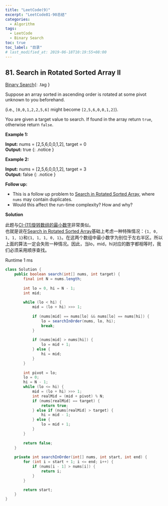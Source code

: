 ```yaml
---
title: "LeetCode(9)"
excerpt: "LeetCode81-90总结"
categories:
  - Algorithm
tags:
  - LeetCode
  - Binary Search
toc: true
toc_label: "目录"
# last_modified_at: 2019-06-18T10:19:55+08:00
---
```


<script type="text/javascript" async
  src="https://cdn.mathjax.org/mathjax/latest/MathJax.js?config=TeX-MML-AM_CHTML">
</script>

## 81. Search in Rotated Sorted Array II

[Binary Search](/tags/#binary-search){: .tag } 

Suppose an array sorted in ascending order is rotated at some pivot unknown to you beforehand.

(i.e., `[0,0,1,2,2,5,6]` might become `[2,5,6,0,0,1,2]`).

You are given a target value to search. If found in the array return `true`, otherwise return `false`.

**Example 1:**

**Input:** nums = [2,5,6,0,0,1,2], target = 0  
**Output:** true
{: .notice }

**Example 2:**

**Input:** nums = [2,5,6,0,0,1,2], target = 3  
**Output:** false
{: .notice }

**Follow up:**

- This is a follow up problem to [Search in Rotated Sorted Array](/algorithm/leetcode31-40/#33-search-in-rotated-sorted-array), where `nums` may contain duplicates.
- Would this affect the run-time complexity? How and why?

**Solution**  

此题与[CI-(11)旋转数组的最小数字](/algorithm/code_interviews/#621-11%E6%97%8B%E8%BD%AC%E6%95%B0%E7%BB%84%E7%9A%84%E6%9C%80%E5%B0%8F%E6%95%B0%E5%AD%97)非常类似。  
也就是说在[Search in Rotated Sorted Array](/algorithm/leetcode31-40/#33-search-in-rotated-sorted-array)基础上考虑一种特殊情况：`{1, 0, 1, 1, 1}`和`{1, 1, 1, 0, 1}`。在这两个数组中最小数字为别位于左右半区。所以上面的算法一定会失败一种情况。因此，当lo，mid，hi对应的数字都相等时，我们必须采用顺序查找。

Runtime 1 ms

```java
class Solution {
    public boolean search(int[] nums, int target) {
        final int N = nums.length;
        
        int lo = 0, hi = N - 1;
        int mid;
        
        while (lo < hi) {
            mid = (lo + hi) >>> 1;
            
            if (nums[mid] == nums[lo] && nums[lo] == nums[hi]) {
                lo = searchInOrder(nums, lo, hi);
                break;
            }
            
            if (nums[mid] > nums[hi]) {
                lo = mid + 1;
            } else {
                hi = mid;
            }
        }
        
        int pivot = lo;
        lo = 0;
        hi = N - 1;
        while (lo <= hi) {
            mid = (lo + hi) >>> 1;
            int realMid = (mid + pivot) % N;
            if (nums[realMid] == target) {
                return true;
            } else if (nums[realMid] > target) {
                hi = mid - 1;
            } else {
                lo = mid + 1;
            }
        }
        
        return false;
    }
    
    private int searchInOrder(int[] nums, int start, int end) {
        for (int i = start + 1; i <= end; i++) {
            if (nums[i - 1] > nums[i]) {
                return i;
            }
        }

        return start;
    }
}
```
